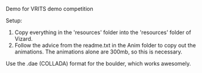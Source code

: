 Demo for VRITS demo competition

Setup:
1.	Copy everything in the 'resources' folder into the 'resources' folder of Vizard.
2.	Follow the advice from the readme.txt in the Anim folder to copy out the animations. The animations alone are 300mb, so this is necessary.

Use the .dae (COLLADA) format for the boulder, which works awesomely.
